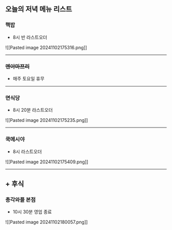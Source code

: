 ## 오늘의 저녁 메뉴 리스트
### 핵밥
- 8시 반 라스트오더

![[Pasted image 20241102175316.png]]

---
### ~~멘야마쯔리~~
- 매주 토요일 휴무

---
### 면식당
- 8시 20분 라스트오더

![[Pasted image 20241102175235.png]]

---
### 쿡메시야
- 8시 라스트오더

![[Pasted image 20241102175409.png]]

---
## + 후식
### 총각와플 본점
- 10시 30분 영업 종료

![[Pasted image 20241102180057.png]]

